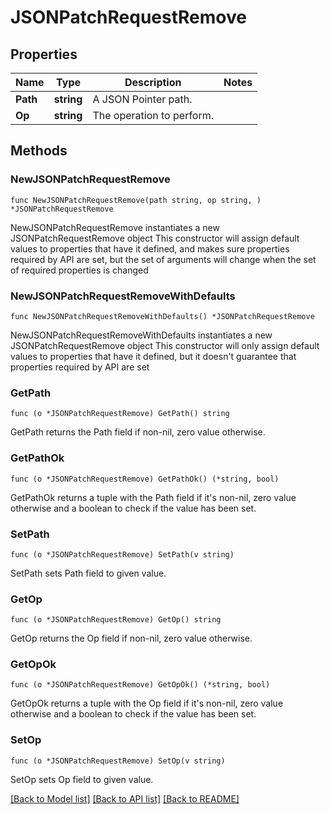 # JSONPatchRequestRemove

## Properties

Name | Type | Description | Notes
------------ | ------------- | ------------- | -------------
**Path** | **string** | A JSON Pointer path. | 
**Op** | **string** | The operation to perform. | 

## Methods

### NewJSONPatchRequestRemove

`func NewJSONPatchRequestRemove(path string, op string, ) *JSONPatchRequestRemove`

NewJSONPatchRequestRemove instantiates a new JSONPatchRequestRemove object
This constructor will assign default values to properties that have it defined,
and makes sure properties required by API are set, but the set of arguments
will change when the set of required properties is changed

### NewJSONPatchRequestRemoveWithDefaults

`func NewJSONPatchRequestRemoveWithDefaults() *JSONPatchRequestRemove`

NewJSONPatchRequestRemoveWithDefaults instantiates a new JSONPatchRequestRemove object
This constructor will only assign default values to properties that have it defined,
but it doesn't guarantee that properties required by API are set

### GetPath

`func (o *JSONPatchRequestRemove) GetPath() string`

GetPath returns the Path field if non-nil, zero value otherwise.

### GetPathOk

`func (o *JSONPatchRequestRemove) GetPathOk() (*string, bool)`

GetPathOk returns a tuple with the Path field if it's non-nil, zero value otherwise
and a boolean to check if the value has been set.

### SetPath

`func (o *JSONPatchRequestRemove) SetPath(v string)`

SetPath sets Path field to given value.


### GetOp

`func (o *JSONPatchRequestRemove) GetOp() string`

GetOp returns the Op field if non-nil, zero value otherwise.

### GetOpOk

`func (o *JSONPatchRequestRemove) GetOpOk() (*string, bool)`

GetOpOk returns a tuple with the Op field if it's non-nil, zero value otherwise
and a boolean to check if the value has been set.

### SetOp

`func (o *JSONPatchRequestRemove) SetOp(v string)`

SetOp sets Op field to given value.



[[Back to Model list]](../README.md#documentation-for-models) [[Back to API list]](../README.md#documentation-for-api-endpoints) [[Back to README]](../README.md)


